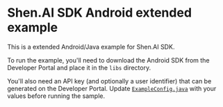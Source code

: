 # Shen.AI SDK Android extended example

This is a extended Android/Java example for Shen.AI SDK.

To run the example, you'll need to download the Android SDK from the Developer Portal and place it in the `libs` directory.

You'll also need an API key (and optionally a user identifier) that can be generated on the Developer Portal. Update [`ExampleConfig.java`](./src/main/java/ExampleConfig.java#L3) with your values before running the sample.
